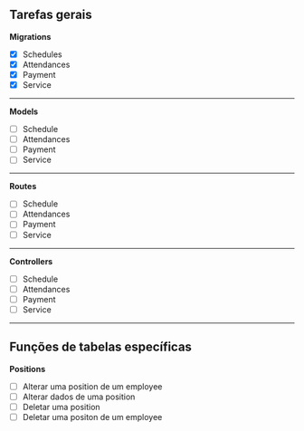 
## Tarefas gerais

**Migrations**
- [x] Schedules
- [x] Attendances
- [x] Payment
- [x] Service

---
**Models**
- [ ] Schedule
- [ ] Attendances
- [ ] Payment
- [ ] Service

--- 

**Routes**
- [ ] Schedule
- [ ] Attendances
- [ ] Payment
- [ ] Service

---

**Controllers**
- [ ] Schedule
- [ ] Attendances
- [ ] Payment
- [ ] Service

---

## Funções de tabelas específicas
**Positions**
- [ ] Alterar uma position de um employee
- [ ] Alterar dados de uma position
- [ ] Deletar uma position
- [ ] Deletar uma positon de um employee
